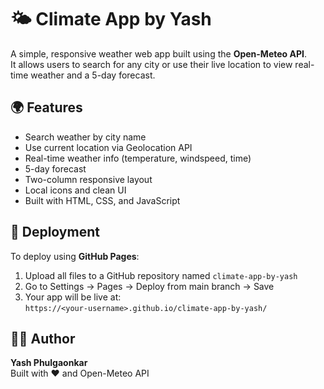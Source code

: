 # 🌤️ Climate App by Yash

A simple, responsive weather web app built using the **Open-Meteo API**.  
It allows users to search for any city or use their live location to view real-time weather and a 5-day forecast.

## 🌍 Features
- Search weather by city name
- Use current location via Geolocation API
- Real-time weather info (temperature, windspeed, time)
- 5-day forecast
- Two-column responsive layout
- Local icons and clean UI
- Built with HTML, CSS, and JavaScript

## 🚀 Deployment
To deploy using **GitHub Pages**:
1. Upload all files to a GitHub repository named `climate-app-by-yash`
2. Go to Settings → Pages → Deploy from main branch → Save
3. Your app will be live at:  
   `https://<your-username>.github.io/climate-app-by-yash/`

## 👨‍💻 Author
**Yash Phulgaonkar**  
Built with ❤️ and Open-Meteo API
